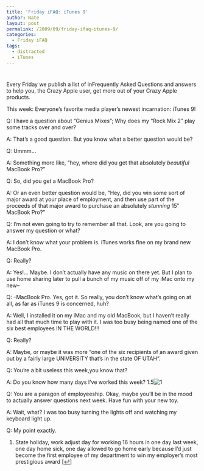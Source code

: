 ```yaml
---
title: 'Friday iFAQ: iTunes 9'
author: Nate
layout: post
permalink: /2009/09/friday-ifaq-itunes-9/
categories:
  - Friday iFAQ
tags:
  - distracted
  - iTunes
---
```

# 

Every Friday we publish a list of inFrequently Asked Questions and answers to help you, the Crazy Apple user, get more out of your Crazy Apple products.

This week: Everyone’s favorite media player’s newest incarnation: iTunes 9!

Q: I have a question about “Genius Mixes”; Why does my “Rock Mix 2″ play some tracks over and over?

A: That’s a good question. But you know what a better question would be?

Q: Ummm…

A: Something more like, “hey, where did you get that absolutely *beautiful* MacBook Pro?”

Q: So, did you get a MacBook Pro?

A: Or an even better question would be, “Hey, did you win some sort of major award at your place of employment, and then use part of the proceeds of that major award to purchase an absolutely *stunning* 15″ MacBook Pro?”

Q: I’m not even going to try to remember all that. Look, are you going to answer my question or what?

A: I don’t know what your problem is. iTunes works fine on my brand new MacBook Pro.

Q: Really?

A: Yes!… Maybe. I don’t actually have any music on there yet. But I plan to use home sharing later to pull a bunch of my music off of my iMac onto my new–

Q: –MacBook Pro. Yes, got it. So really, you don’t know what’s going on at all, as far as iTunes 9 is concerned, huh?

A: Well, I installed it on my iMac and my old MacBook, but I haven’t really had all that much time to play with it. I was too busy being named one of the six best employees IN THE WORLD!!!

Q: Really?

A: Maybe, or maybe it was more “one of the six recipients of an award given out by a fairly large UNIVERSITY that’s in the state OF UTAH“. 

Q: You’re a bit useless this week,you know that?

A: Do you know how many days I’ve worked this week? 1.5![1][1]

 [1]: #footnote_0_532 "State holiday, work adjust day for working 16 hours in one day last week, one day home sick, one day allowed to go home early because I’d just become the first employee of my department to win my employer’s most prestigious award"

Q: You are a paragon of employeeship. Okay, maybe you’ll be in the mood to actually answer questions next week. Have fun with your new toy.

A: Wait, what? I was too busy turning the lights off and watching my keyboard light up.

Q: My point exactly.

1.  State holiday, work adjust day for working 16 hours in one day last week, one day home sick, one day allowed to go home early because I’d just become the first employee of my department to win my employer’s most prestigious award [[↩][2]]

 [2]: #identifier_0_532